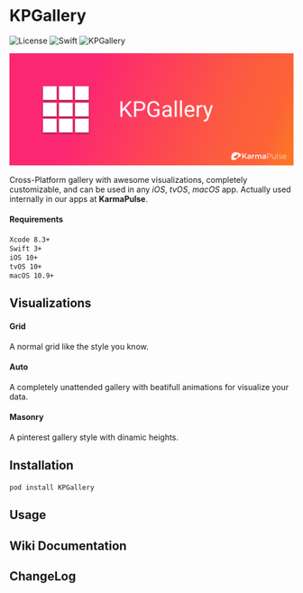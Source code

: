 # KPGallery

![License](https://img.shields.io/badge/license-MIT-blue.svg)
![Swift](https://img.shields.io/badge/swift-3.0-orange.svg)
![KPGallery](https://img.shields.io/badge/downloads-0-orange.svg)

![KPGalleryLogo](https://github.com/KarmaPulse/KPGallery/blob/master/KPGalleryHeader.png?raw=true)


Cross-Platform gallery with awesome visualizations, completely customizable,  and can be used in any  *iOS*, *tvOS*, *macOS* app. Actually used internally in our apps at **KarmaPulse**.

#### Requirements
    Xcode 8.3+
    Swift 3+
    iOS 10+
    tvOS 10+
    macOS 10.9+


## Visualizations

#### Grid
A normal grid like the style you know.
#### Auto
A completely unattended gallery with beatifull animations for visualize your data.
#### Masonry
A pinterest gallery style with dinamic heights.


## Installation
    pod install KPGallery


## Usage

## Wiki Documentation


## ChangeLog
